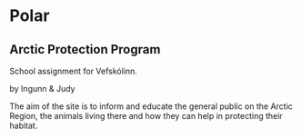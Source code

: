 # Polar
## Arctic Protection Program
School assignment for Vefskólinn.

by Ingunn & Judy

The aim of the site is to inform and educate the general public on the Arctic Region, the animals living there and how they can help in protecting their habitat.
